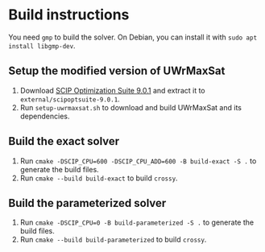 # Build instructions

You need `gmp` to build the solver.
On Debian, you can install it with `sudo apt install libgmp-dev`.

## Setup the modified version of UWrMaxSat
1. Download [SCIP Optimization Suite 9.0.1](https://scipopt.org/download.php?fname=scipoptsuite-9.0.1.tgz) and extract it
   to `external/scipoptsuite-9.0.1`.
2. Run `setup-uwrmaxsat.sh` to download and build UWrMaxSat and its dependencies.

## Build the exact solver

1. Run `cmake -DSCIP_CPU=600 -DSCIP_CPU_ADD=600 -B build-exact -S .` to generate the build files.
2. Run `cmake --build build-exact` to build `crossy`.

## Build the parameterized solver

1. Run `cmake -DSCIP_CPU=0 -B build-parameterized -S .` to generate the build files.
2. Run `cmake --build build-parameterized` to build `crossy`.

